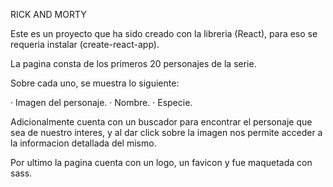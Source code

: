 RICK AND MORTY

Este es un proyecto que ha sido creado con la libreria (React), para eso se requeria instalar (create-react-app).

La pagina consta de los primeros 20 personajes de la serie. 

Sobre cada uno, se muestra lo siguiente:

· Imagen del personaje.
· Nombre.
· Especie.

Adicionalmente cuenta con un buscador para encontrar el personaje que sea de nuestro interes, y al dar click sobre la imagen nos permite acceder a la informacion detallada del mismo.

Por ultimo la pagina cuenta con un logo, un favicon y fue maquetada con sass.